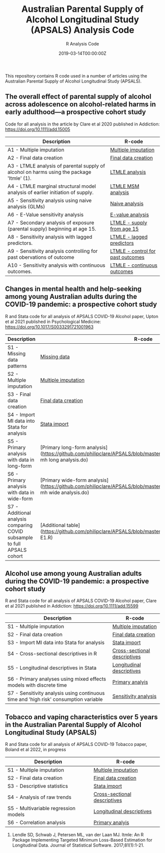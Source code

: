﻿---
title: 'Australian Parental Supply of Alcohol Longitudinal Study (APSALS) Analysis Code'
subtitle: 'R Analysis Code'
summary: R Analysis Code
authors:
- admin
tags:
- Alcohol
- Adolescence
- Longitudinal cohort study
- Causal inference
categories: []
date: "2019-03-14T00:00:00Z"
lastmod: "2019-06-22T00:00:00Z"
featured: false
draft: false
image:
  placement: 2
  caption: ""
  focal_point: ""
  preview_only: false
projects:
- APSALS
- causal-inference
---

This repository contains R code used in a number of articles using the Australian Parental Supply of Alcohol Longitudinal Study (APSALS).

## The overall effect of parental supply of alcohol across adolescence on alcohol-related harms in early adulthood—a prospective cohort study
Code for all analysis in the article by Clare et al 2020 published in Addiction: https://doi.org/10.1111/add.15005

| Description | R-code |
| --- | --- |
| A1 - Multiple imputation | [Multiple imputation](https://github.com/philipclare/APSALS/blob/master/Code/2020a/A1_multiple_imputation.R) |
| A2 - Final data creation | [Final data creation](https://github.com/philipclare/APSALS/blob/master/Code/2020a/A2_final_data_creation.R) |
| A3 - LTMLE analysis of parental supply of alcohol on harms using the package 'ltmle' (1). | [LTMLE analysis](https://github.com/philipclare/APSALS/blob/master/Code/2020a/A3_ltmle_analysis.R) |
| A4 - LTMLE marginal structural model analysis of earlier initiation of supply. | [LTMLE MSM analysis](https://github.com/philipclare/APSALS/blob/master/Code/2020a/A4_ltmle_msm_analysis.R) |
| A5 - Sensitivity analysis using naive analysis (GLMs) | [Naive analysis](https://github.com/philipclare/APSALS/blob/master/Code/2020a/A5_naive_analysis.R) |
| A6 - E-Value sensitivity analysis | [E-value analysis](https://github.com/philipclare/APSALS/blob/master/Code/2020a/A6_evalue_analysis.R) |
| A7 - Secondary analysis of exposure (parental supply) beginning at age 15. | [LTMLE - supply from age 15](https://github.com/philipclare/APSALS/blob/master/Code/2020a/A7_secondary_supply_at_age_15.R) |
| A8 - Sensitivity analysis with lagged predictors. | [LTMLE - lagged predictors](https://github.com/philipclare/APSALS/blob/master/Code/2020a/A8_sensitivity_lagged_predictors.R) |
| A9 - Sensitivity analysis controlling for past obervations of outcome | [LTMLE - control for past outcomes](https://github.com/philipclare/APSALS/blob/master/Code/2020a/A9_sensitivity_control_for_past_outcomes.R) |
| A10 - Sensitivity analysis with continuous outcomes. | [LTMLE - continuous outcomes](https://github.com/philipclare/APSALS/blob/master/Code/2020a/A10_sensitivity_continuous_outcomes.R) |

## Changes in mental health and help-seeking among young Australian adults during the COVID-19 pandemic: a prospective cohort study
R and Stata code for all analysis of APSALS COVID-19 Alcohol paper, Upton et al 2021 published in Psychological Medicine: https://doi.org/10.1017/S0033291721001963

| Description | R-code |
| --- | --- |
| S1 - Missing data patterns | [Missing data](https://github.com/philipclare/APSALS/blob/master/Code/2021a/S1_Covid_MH_Missing_data_patterns.do) |
| S2 - Multiple imputation | [Multiple imputation](https://github.com/philipclare/APSALS/blob/master/Code/2021a/S2_Covid_MH_Imputation.R) |
| S3 - Final data creation | [Final data creation](https://github.com/philipclare/APSALS/blob/master/Code/2021a/S3_Covid_MH_Data_finalise_after_imputation.R) |
| S4 - Import MI data into Stata for analysis | [Stata import](https://github.com/philipclare/APSALS/blob/master/Code/2021a/S4_Covid_MH_Import_mh_data_into_Stata.do) |
| S5 - Primary analysis with data in long-form | [Primary long-form analysis](https://github.com/philipclare/APSALS/blob/master/Code/2021a/S5_Covid_MH_Primary mh long analysis.do) |
| S6 - Primary analysis with data in wide-form | [Primary wide-form analysis](https://github.com/philipclare/APSALS/blob/master/Code/2021a/S6_Covid_MH_Primary mh wide analysis.do) |
| S7 - Additional analysis comparing COVID subsample to full APSALS cohort | [Additional table](https://github.com/philipclare/APSALS/blob/master/Code/2021a/S7_Covid_MH_Table E1.R) |

## Alcohol use among young Australian adults during the COVID-19 pandemic: a prospective cohort study 
R and Stata code for all analysis of APSALS COVID-19 Alcohol paper, Clare et al 2021 published in Addiction: https://doi.org/10.1111/add.15599

| Description | R-code |
| --- | --- |
| S1 - Multiple imputation | [Multiple imputation](https://github.com/philipclare/APSALS/blob/master/Code/2021b/S1_multiple_imputation.R) |
| S2 - Final data creation | [Final data creation](https://github.com/philipclare/APSALS/blob/master/Code/2021b/S2_data_finalise_after_imputation.R) |
| S3 - Import MI data into Stata for analysis | [Stata import](https://github.com/philipclare/APSALS/blob/master/Code/2021b/S3_import_data_into_stata.do) |
| S4 - Cross-sectional descriptives in R | [Cross-sectional descriptives](https://github.com/philipclare/APSALS/blob/master/Code/2021b/S3_import_data_into_stata.do) |
| S5 - Longitudinal descriptives in Stata | [Longitudinal descriptives](https://github.com/philipclare/APSALS/blob/master/Code/2021b/S5_longitudinal_descriptives.do) |
| S6 - Primary analyses using mixed effects models with discrete time | [Primary analyis](https://github.com/philipclare/APSALS/blob/master/Code/2021b/S6_primary_analysis.do) |
| S7 - Sensitivity analysis using continuous time and 'high risk' consumption variable | [Sensitivity analysis](https://github.com/philipclare/APSALS/blob/master/Code/2021b/S7_sensitivity_analysis.do) |

## Tobacco and vaping characteristics over 5 years in the Australian Parental Supply of Alcohol Longitudinal Study (APSALS) 
R and Stata code for all analysis of APSALS COVID-19 Tobacco paper, Boland et al 2022, in progress

| Description | R-code |
| --- | --- |
| S1 - Multiple imputation | [Multiple imputation](https://github.com/philipclare/APSALS/blob/master/Code/2022a/S1_imputation.R) |
| S2 - Final data creation | [Final data creation](https://github.com/philipclare/APSALS/blob/master/Code/2022a/S2_data_finalise.do) |
| S3 - Descriptive statistics | [Stata import](https://github.com/philipclare/APSALS/blob/master/Code/2022a/S3_descriptives.do) |
| S4 - Analysis of raw trends | [Cross-sectional descriptives](https://github.com/philipclare/APSALS/blob/master/Code/2022a/S4_trends.do) |
| S5 - Multivariable regression models | [Longitudinal descriptives](https://github.com/philipclare/APSALS/blob/master/Code/2022a/S5_models.do) |
| S6 - Correlation analysis | [Primary analyis](https://github.com/philipclare/APSALS/blob/master/Code/2022a/S6_correlation.do) |

1. Lendle SD, Schwab J, Petersen ML, van der Laan MJ. ltmle: An R Package Implementing Targeted Minimum Loss-Based Estimation for Longitudinal Data. Journal of Statistical Software. 2017;81(1):1-21.
